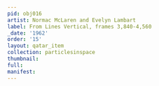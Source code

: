 ```yaml
---
pid: obj016
artist: Normac McLaren and Evelyn Lambart
label: From Lines Vertical, frames 3,840-4,560
_date: '1962'
order: '15'
layout: qatar_item
collection: particlesinspace
thumbnail: 
full: 
manifest: 
---
```

